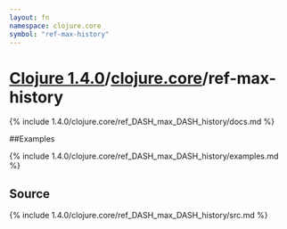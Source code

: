 ```yaml
---
layout: fn
namespace: clojure.core
symbol: "ref-max-history"
---
```


# [Clojure 1.4.0](../../)/[clojure.core](../)/ref-max-history

{% include 1.4.0/clojure.core/ref_DASH_max_DASH_history/docs.md %}

##Examples

{% include 1.4.0/clojure.core/ref_DASH_max_DASH_history/examples.md %}
## Source
{% include 1.4.0/clojure.core/ref_DASH_max_DASH_history/src.md %}

